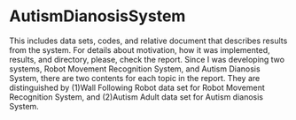 # AutismDianosisSystem
This includes data sets, codes, and relative document that describes results from the system. 
For details about motivation, how it was implemented, results, and directory, please, check the report.
Since I was developing two systems, Robot Movement Recognition System, and Autism Dianosis System, there are two contents for each topic in the report. 
They are distinguished by (1)Wall Following Robot data set for Robot Movement Recognition System, and (2)Autism Adult data set for Autism dianosis System. 



